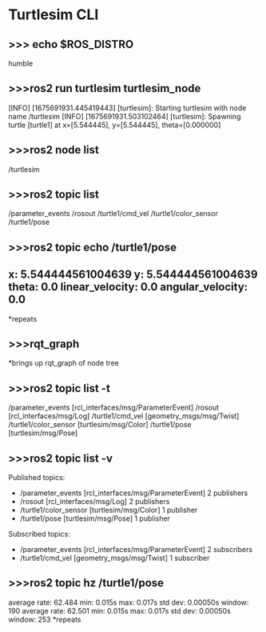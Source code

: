 # Turtlesim CLI

## >>> echo $ROS_DISTRO
humble

## >>>ros2 run turtlesim turtlesim_node
[INFO] [1675691931.445419443] [turtlesim]: Starting turtlesim with node name /turtlesim
[INFO] [1675691931.503102464] [turtlesim]: Spawning turtle [turtle1] at x=[5.544445], y=[5.544445], theta=[0.000000]

## >>>ros2 node list
/turtlesim

## >>>ros2 topic list
/parameter_events
/rosout
/turtle1/cmd_vel
/turtle1/color_sensor
/turtle1/pose

## >>>ros2 topic echo /turtle1/pose
x: 5.544444561004639
y: 5.544444561004639
theta: 0.0
linear_velocity: 0.0
angular_velocity: 0.0
---
*repeats

## >>>rqt_graph
*brings up rqt_graph of node tree

## >>>ros2 topic list -t
/parameter_events [rcl_interfaces/msg/ParameterEvent]
/rosout [rcl_interfaces/msg/Log]
/turtle1/cmd_vel [geometry_msgs/msg/Twist]
/turtle1/color_sensor [turtlesim/msg/Color]
/turtle1/pose [turtlesim/msg/Pose]

## >>>ros2 topic list -v
Published topics:
 * /parameter_events [rcl_interfaces/msg/ParameterEvent] 2 publishers
 * /rosout [rcl_interfaces/msg/Log] 2 publishers
 * /turtle1/color_sensor [turtlesim/msg/Color] 1 publisher
 * /turtle1/pose [turtlesim/msg/Pose] 1 publisher

Subscribed topics:
 * /parameter_events [rcl_interfaces/msg/ParameterEvent] 2 subscribers
 * /turtle1/cmd_vel [geometry_msgs/msg/Twist] 1 subscriber
 
## >>>ros2 topic hz /turtle1/pose
average rate: 62.484
	min: 0.015s max: 0.017s std dev: 0.00050s window: 190
average rate: 62.501
	min: 0.015s max: 0.017s std dev: 0.00050s window: 253
*repeats
